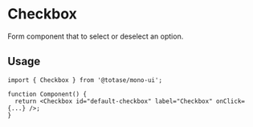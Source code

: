 # Checkbox

Form component that to select or deselect an option.

## Usage

```tsx
import { Checkbox } from '@totase/mono-ui';

function Component() {
  return <Checkbox id="default-checkbox" label="Checkbox" onClick={...} />;
}
```
